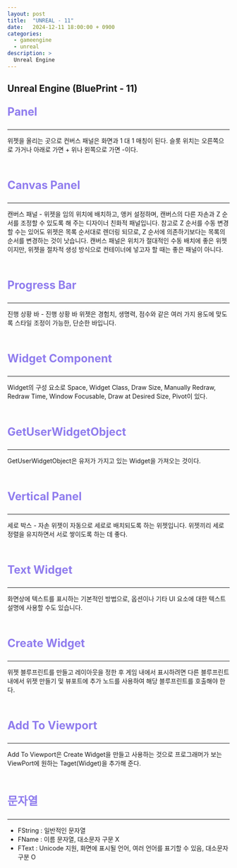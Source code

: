 ```yaml
---
layout: post
title:  "UNREAL - 11"
date:   2024-12-11 18:00:00 + 0900
categories:
  - gameengine
  - unreal
description: >
  Unreal Engine
---
```

## Unreal Engine (BluePrint - 11)

<p style = "color:#8f7cee; font-size:25px; font-weight:bold">
Panel
</p>

---

위젯을 올리는 곳으로 컨버스 패널은 화면과 1 대 1 매칭이 된다. 슬롯 위치는 오른쪽으로 가거나 아래로 가면 + 위나 왼쪽으로 가면 -이다.

<br/>


<p style = "color:#8f7cee; font-size:25px; font-weight:bold">
Canvas Panel
</p>

---

캔버스 패널 - 위젯을 임의 위치에 배치하고, 앵커 설정하며, 캔버스의 다른 자손과 Z 순서를 조정할 수 있도록 해 주는 디자이너 친화적 패널입니다. 참고로 Z 순서를 수동 변경할 수는 있어도 위젯은 목록 순서대로 렌더링 되므로, Z 순서에 의존하기보다는 목록의 순서를 변경하는 것이 낫습니다. 캔버스 패널은 위치가 절대적인 수동 배치에 좋은 위젯이지만, 위젯을 절차적 생성 방식으로 컨테이너에 넣고자 할 때는 좋은 패널이 아니다.

<br/>

<p style = "color:#8f7cee; font-size:25px; font-weight:bold">
Progress Bar
</p>

---

진행 상황 바 - 진행 상황 바 위젯은 경험치, 생명력, 점수와 같은 여러 가지 용도에 맞도록 스타일 조정이 가능한, 단순한 바입니다.

<br/>

<p style = "color:#8f7cee; font-size:25px; font-weight:bold">
Widget Component
</p>

---

Widget의 구성 요소로 Space, Widget Class, Draw Size, Manually Redraw, Redraw Time, Window Focusable, Draw at Desired Size, Pivot이 있다.

<br/>

<p style = "color:#8f7cee; font-size:25px; font-weight:bold">
GetUserWidgetObject
</p>

---

GetUserWidgetObject은 유저가 가지고 있는 Widget을 가져오는 것이다. 

<br/>

<p style = "color:#8f7cee; font-size:25px; font-weight:bold">
Vertical Panel
</p>

---

세로 박스 - 자손 위젯이 자동으로 세로로 배치되도록 하는 위젯입니다. 위젯끼리 세로 정렬을 유지하면서 서로 쌓이도록 하는 데 좋다.

<br/>

<p style = "color:#8f7cee; font-size:25px; font-weight:bold">
Text Widget
</p>

---

화면상에 텍스트를 표시하는 기본적인 방법으로, 옵션이나 기타 UI 요소에 대한 텍스트 설명에 사용할 수도 있습니다.

<br/>

<p style = "color:#8f7cee; font-size:25px; font-weight:bold">
Create Widget
</p>

---

위젯 블루프린트를 만들고 레이아웃을 정한 후 게임 내에서 표시하려면 다른 블루프린트 내에서 위젯 만들기 및 뷰포트에 추가 노드를 사용하여 해당 블루프린트를 호출해야 한다.

<br/>

<p style = "color:#8f7cee; font-size:25px; font-weight:bold">
Add To Viewport
</p>

---

Add To Viewport은 Create Widget을 만들고 사용하는 것으로 프로그래머가 보는 ViewPort에 원하는 Taget(Widget)을 추가해 준다.

<br/>

<p style = "color:#8f7cee; font-size:25px; font-weight:bold">
문자열
</p>

---

- FString : 일반적인 문자열
- FName : 이름 문자열, 대소문자 구문 X
- FText : Unicode 지원, 화면에 표시될 언어, 여러 언어를 표기할 수 있음, 대소문자 구분 O